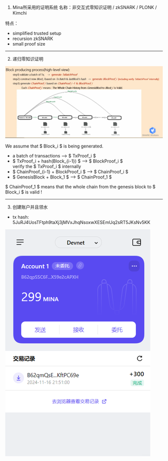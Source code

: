 1. Mina所采用的证明系统
名称：非交互式零知识证明 / zkSNARK / PLONK / Kimchi

特点：
- simplified trusted setup
- recursion zkSNARK
- small proof size

----- 

2. 递归零知识证明

![alt text](image-1.png)

We assume that $ Block_i $ is being generated.
- a batch of transactions --> $ TxProof_i $
- $ TxProof_i  + hash(Block_{i-1}) $ --> $ BlockProof_i $   
    verify the $ TxProof_i $ internally
- $ ChainProof_{i-1} + BlockProof_i $ --> $ ChainProof_i $
- $ GenesisBlock + Block_1 $ --> $  ChainProof_1 $

$  ChainProof_1 $ means that the whole chain from the genesis block to $ Block_i $ is valid !

---

3. 创建账户并且领水
- tx hash: 5JuRJ4UosTFtph9taXj3jMVxJhqNsoxwXESEmUq2sRT5JKsNv5KK

![alt text](image-2.png)